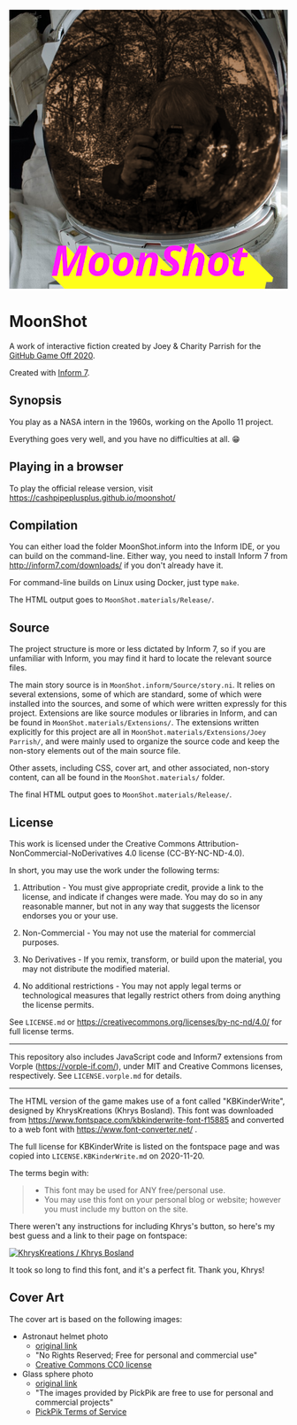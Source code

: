 [![MoonShot cover art: an image of a camera reflected in an astronaut's helmet](MoonShot.materials/Cover.png)](https://cashpipeplusplus.github.io/moonshot/)

# MoonShot

A work of interactive fiction created by Joey & Charity Parrish for the [GitHub
Game Off 2020](https://itch.io/jam/game-off-2020).

Created with [Inform 7](http://inform7.com/).


## Synopsis

You play as a NASA intern in the 1960s, working on the Apollo 11 project.

Everything goes very well, and you have no difficulties at all.  :grin:


## Playing in a browser

To play the official release version, visit
https://cashpipeplusplus.github.io/moonshot/


## Compilation

You can either load the folder MoonShot.inform into the Inform IDE, or you can
build on the command-line.  Either way, you need to install Inform 7 from
http://inform7.com/downloads/ if you don't already have it.

For command-line builds on Linux using Docker, just type `make`.

The HTML output goes to `MoonShot.materials/Release/`.


## Source

The project structure is more or less dictated by Inform 7, so if you are
unfamiliar with Inform, you may find it hard to locate the relevant source
files.

The main story source is in `MoonShot.inform/Source/story.ni`.  It relies on
several extensions, some of which are standard, some of which were installed
into the sources, and some of which were written expressly for this project.
Extensions are like source modules or libraries in Inform, and can be found in
`MoonShot.materials/Extensions/`.  The extensions written explicitly for this
project are all in `MoonShot.materials/Extensions/Joey Parrish/`, and were
mainly used to organize the source code and keep the non-story elements out of
the main source file.

Other assets, including CSS, cover art, and other associated, non-story
content, can all be found in the `MoonShot.materials/` folder.

The final HTML output goes to `MoonShot.materials/Release/`.


## License

This work is licensed under the Creative Commons
Attribution-NonCommercial-NoDerivatives 4.0 license (CC-BY-NC-ND-4.0).

In short, you may use the work under the following terms:

1. Attribution - You must give appropriate credit, provide a link to the
license, and indicate if changes were made. You may do so in any reasonable
manner, but not in any way that suggests the licensor endorses you or your use.

2. Non-Commercial - You may not use the material for commercial purposes.

3. No Derivatives - If you remix, transform, or build upon the material, you
may not distribute the modified material.

4. No additional restrictions - You may not apply legal terms or technological
measures that legally restrict others from doing anything the license permits.

See `LICENSE.md` or https://creativecommons.org/licenses/by-nc-nd/4.0/ for full
license terms.

-----

This repository also includes JavaScript code and Inform7 extensions from
Vorple (https://vorple-if.com/), under MIT and Creative Commons licenses,
respectively.  See `LICENSE.vorple.md` for details.

-----

The HTML version of the game makes use of a font called "KBKinderWrite",
designed by KhrysKreations (Khrys Bosland).  This font was downloaded from
https://www.fontspace.com/kbkinderwrite-font-f15885 and converted to a web font
with https://www.font-converter.net/ .

The full license for KBKinderWrite is listed on the fontspace page and was
copied into `LICENSE.KBKinderWrite.md` on 2020-11-20.

The terms begin with:

> * This font may be used for ANY free/personal use.
> * You may use this font on your personal blog or website; however you must
>   include my button on the site.

There weren't any instructions for including Khrys's button, so here's my best
guess and a link to their page on fontspace:

[![KhrysKreations / Khrys Bosland](https://img.fontspace.co/gallery/160x160/1/6ed0b50b0b0f4c4b89011ee4a20a54ec.png)](https://www.fontspace.com/khryskreations)

It took so long to find this font, and it's a perfect fit.  Thank you, Khrys!


## Cover Art

The cover art is based on the following images:
 - Astronaut helmet photo
   - [original link](https://pxhere.com/en/photo/116453)
   - "No Rights Reserved; Free for personal and commercial use"
   - [Creative Commons CC0 license](https://creativecommons.org/share-your-work/public-domain/cc0/)
 - Glass sphere photo
   - [original link](https://www.pickpik.com/photographer-hobby-profession-glass-ball-leisure-leisure-activity-142240)
   - "The images provided by PickPik are free to use for personal and
     commercial projects"
   - [PickPik Terms of Service](https://www.pickpik.com/terms-of-service)
